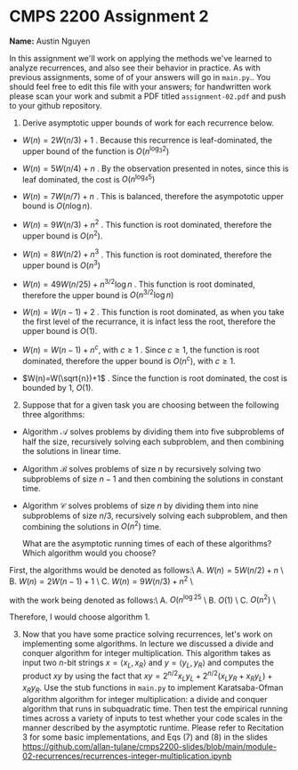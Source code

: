 # CMPS 2200 Assignment 2

**Name:** Austin Nguyen

In this assignment we'll work on applying the methods we've learned to analyze recurrences, and also see their behavior
in practice. As with previous
assignments, some of of your answers will go in `main.py`.. You
should feel free to edit this file with your answers; for handwritten
work please scan your work and submit a PDF titled `assignment-02.pdf`
and push to your github repository.


1. Derive asymptotic upper bounds of work for each recurrence below.
  * $W(n)=2W(n/3)+1$
.  Because this recurrence is leaf-dominated, the upper bound of the function is $O(n^{\log_3 2})$

  * $W(n)=5W(n/4)+n$
.  By the observation presented in notes, since this is leaf dominated, the cost is $O(n^{\log_4 5})$

  * $W(n)=7W(n/7)+n$
.  This is balanced, therefore the asympototic upper bound is $O(n\log n)$.

  * $W(n)=9W(n/3)+n^2$
.  This function is root dominated, therefore the upper bound is $O(n^2)$.

  * $W(n)=8W(n/2)+n^3$
.  This function is root dominated, therefore the upper bound is $O(n^3)$

  * $W(n)=49W(n/25)+n^{3/2}\log n$
.  This function is root dominated, therefore the upper bound is $O(n^{3/2}\log n)$

  * $W(n)=W(n-1)+2$
.  This function is root dominated, as when you take the first level of the recurrance, it is infact less the root, therefore the upper bound is $O(1)$.

  * $W(n)= W(n-1)+n^c$, with $c\geq 1$
.  Since $c\geq 1$, the function is root dominated, therefore the upper bound is $O(n^c)$, with $c\geq 1$.

  * $W(n)=W(\sqrt{n})+1$
.  Since the function is root dominated, the cost is bounded by 1, $O(1)$.

2. Suppose that for a given task you are choosing between the following three algorithms:

  * Algorithm $\mathcal{A}$ solves problems by dividing them into
      five subproblems of half the size, recursively solving each
      subproblem, and then combining the solutions in linear time.
    
  * Algorithm $\mathcal{B}$ solves problems of size $n$ by
      recursively solving two subproblems of size $n-1$ and then
      combining the solutions in constant time.
    
  * Algorithm $\mathcal{C}$ solves problems of size $n$ by dividing
      them into nine subproblems of size $n/3$, recursively solving
      each subproblem, and then combining the solutions in $O(n^2)$
      time.

    What are the asymptotic running times of each of these algorithms?
    Which algorithm would you choose?


First, the algorithms would be denoted as follows:\\
A. $W(n) = 5W(n/2) + n$ \\
B. $W(n) = 2W(n-1) + 1$ \\ 
C. $W(n) = 9W(n/3) + n^2$ \\

with the work being denoted as follows:\\
A. $O(n^{\log 2 5}$ \\ 
B. $O(1)$ \\
C. $O(n^2)$ \\

Therefore, I would choose algorithm 1.


3. Now that you have some practice solving recurrences, let's work on
  implementing some algorithms. In lecture we discussed a divide and
  conquer algorithm for integer multiplication. This algorithm takes
  as input two $n$-bit strings $x = \langle x_L, x_R\rangle$ and
  $y=\langle y_L, y_R\rangle$ and computes the product $xy$ by using
  the fact that $xy = 2^{n/2}x_Ly_L + 2^{n/2}(x_Ly_R+x_Ry_L) +
  x_Ry_R.$ Use the
  stub functions in `main.py` to implement Karatsaba-Ofman algorithm algorithm for integer
  multiplication: a divide and conquer algorithm that runs in
  subquadratic time. Then test the empirical running times across a
  variety of inputs to test whether your code scales in the manner
  described by the asymptotic runtime. Please refer to Recitation 3 for some basic implementations, and Eqs (7) and (8) in the slides https://github.com/allan-tulane/cmps2200-slides/blob/main/module-02-recurrences/recurrences-integer-multiplication.ipynb
 
 


